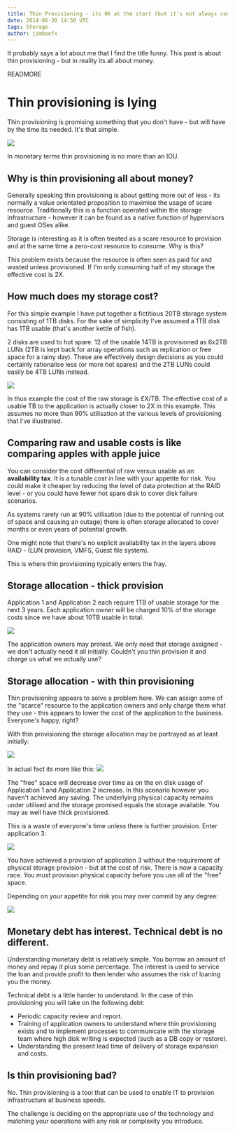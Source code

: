 ```yaml
---
title: Thin Provisioning - its 0K at the start (but it's not always cool)
date: 2014-06-30 14:50 UTC
tags: Storage
author: jimboefx
---
```


It probably says a lot about me that I find the title funny. This post is about thin provisioning - but in reality its all about money.

READMORE

# Thin provisioning is lying #

Thin provisioning is promising something that you don't have - but will have by the time its needed. It's that simple.

![](http://tech.novosco.com/images/jamesmontgomery/thinprov14/01_IOU.PNG)

In monetary terms thin provisioning is no more than an IOU.

## Why is thin provisioning all about money? ##

Generally speaking thin provisioning is about getting more out of less - its normally a value orientated proposition to maximise the usage of scare resource. Traditionally this is a function operated within the storage infrastructure - however it can be found as a native function of hypervisors and guest OSes alike.

Storage is interesting as it is often treated as a scare resource to provision and at the same time a zero-cost resource to consume. Why is this?

This problem exists because the resource is often seen as paid for and wasted unless provisioned. If I'm only consuming half of my storage the effective cost is 2X.

## How much does my storage cost? ##

For this simple example I have put together a fictitious 20TB storage system consisting of 1TB disks. For the sake of simplicity I've assumed a 1TB disk has 1TB usable (that's another kettle of fish). 

2 disks are used to hot spare. 12 of the usable 14TB is provisioned as 6x2TB LUNs (2TB is kept back for array operations such as replication or free space for a rainy day). These are effectively design decisions as you could certainly rationalise less (or more hot spares) and the 2TB LUNs could easily be 4TB LUNs instead.

![](http://tech.novosco.com/images/jamesmontgomery/thinprov14/Storage_Costs_1.png)

In thus example the cost of the raw storage is £X/TB. The effective cost of a usable TB to the application is actually closer to 2X in this example. This assumes no more than 90% utilisation at the various levels of provisioning that I've illustrated.

## Comparing raw and usable costs is like comparing apples with apple juice ##

You can consider the cost differential of raw versus usable as an **availability tax**. It is a tunable cost in line with your appetite for risk. You could make it cheaper by reducing the level of data protection at the RAID level - or you could have fewer hot spare disk to cover disk failure scenarios.

As systems rarely run at 90% utilisation (due to the potential of running out of space and causing an outage) there is often storage allocated to cover months or even years of potential growth.

One might note that there's no explicit availability tax in the layers above RAID - (LUN provision, VMFS, Guest file system). 

This is where thin provisioning typically enters the fray.

## Storage allocation - thick provision ##

Application 1 and Application 2 each require 1TB of usable storage for the next 3 years. Each application owner will be charged 10% of the storage costs since we have about 10TB usable in total.

![](http://tech.novosco.com/images/jamesmontgomery/thinprov14/Storage_Costs_2.png)

The application owners may protest. We only need that storage assigned - we don't actually need it all initially. Couldn't you thin provision it and charge us what we actually use?

## Storage allocation - with thin provisioning ##

Thin provisioning appears to solve a problem here. We can assign some of the "scarce" resource to the application owners and only charge them what they use - this appears to lower the cost of the application to the business. Everyone's happy, right?

With thin provisioning the storage allocation may be portrayed as at least initially:

![](http://tech.novosco.com/images/jamesmontgomery/thinprov14/Storage_Costs_3a.png)

In actual fact its more like this:
![](http://tech.novosco.com/images/jamesmontgomery/thinprov14/Storage_Costs_3b.png)

The "free" space will decrease over time as on the on disk usage of Application 1 and Application 2 increase. In this scenario however you haven't achieved any saving. The underlying physical capacity remains under utilised and the storage promised equals the storage available. You may as well have thick provisioned.

This is a waste of everyone's time unless there is further provision. Enter application 3:

![](http://tech.novosco.com/images/jamesmontgomery/thinprov14/Storage_Costs_3c.png)

You have achieved a provision of application 3 without the requirement of physical storage provision - but at the cost of risk. There is now a capacity race. You must provision physical capacity before you use all of the "free" space.

Depending on your appetite for risk you may over commit by any degree:

![](http://tech.novosco.com/images/jamesmontgomery/thinprov14/Storage_Costs_3d.png)

## Monetary debt has interest. Technical debt is no different. ##

Understanding monetary debt is relatively simple. You borrow an amount of money and repay it plus some percentage. The interest is used to service the loan and provide profit to then lender who assumes the risk of loaning you the money.

Technical debt is a little harder to understand. In the case of thin provisioning you will take on the following debt:

- Periodic capacity review and report.
- Training of application owners to understand where thin provisioning exists and to implement processes to communicate with the storage team where high disk writing is expected (such as a DB copy or restore).
- Understanding the present lead time of delivery of storage expansion and costs.

## Is thin provisioning bad? ##

No. Thin provisioning is a tool that can be used to enable IT to provision infrastructure at business speeds.

The challenge is deciding on the appropriate use of the technology and matching your operations with any risk or complexity you introduce.

<!---
Version 1a
-->



